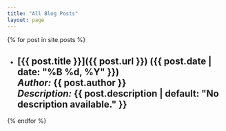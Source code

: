 ```yaml
---
title: "All Blog Posts"
layout: page
---
```



{% for post in site.posts %}
- **[{{ post.title }}]({{ post.url }})** ({{ post.date | date: "%B %d, %Y" }})  
  *Author:* {{ post.author }}  
  *Description:* {{ post.description | default: "No description available." }}  
  ---
{% endfor %}